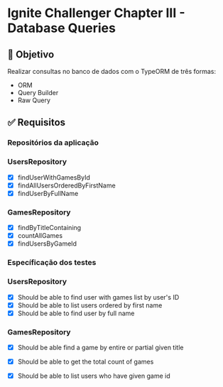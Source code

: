 # Ignite Challenger Chapter III - Database Queries


## 🎯 Objetivo

Realizar consultas no banco de dados com o TypeORM de três formas:

- ORM
- Query Builder
- Raw Query

## ✅ Requisitos

### Repositórios da aplicação

### UsersRepository

- [x]  findUserWithGamesById
- [x]  findAllUsersOrderedByFirstName
- [x]  findUserByFullName

### GamesRepository

- [x]  findByTitleContaining
- [x]  countAllGames
- [x]  findUsersByGameId

### Específicação dos testes

### UsersRepository

- [x]  Should be able to find user with games list by user's ID
- [x]  Should be able to list users ordered by first name
- [x]  Should be able to find user by full name

### GamesRepository

- [x]  Should be able find a game by entire or partial given title
- [x]  Should be able to get the total count of games
- [x]  Should be able to list users who have given game id
 
